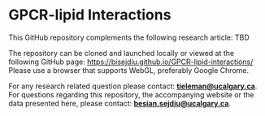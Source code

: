 # GPCR-lipid Interactions

This GitHub repository complements the following research article: TBD

The repository can be cloned and launched locally or viewed at the following GitHub page: https://bisejdiu.github.io/GPCR-lipid-interactions/
Please use a browser that supports WebGL, preferably Google Chrome.

For any research related question please contact: **tieleman@ucalgary.ca**.
For questions regarding this repository, the accompanying website or the data presented here, please contact:
        **besian.sejdiu@ucalgary.ca**.